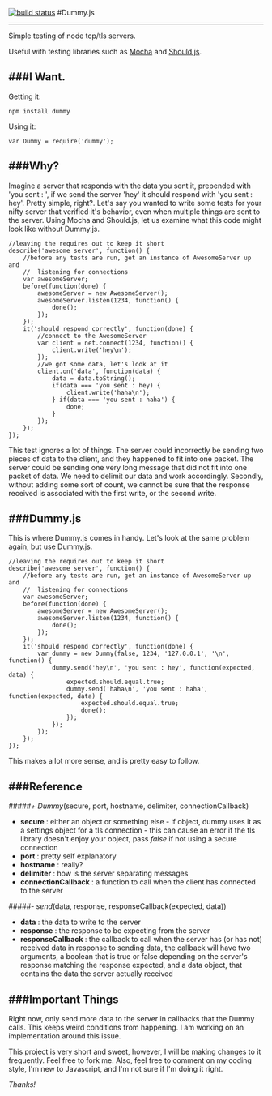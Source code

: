 [![build status](https://secure.travis-ci.org/mattegan/Dummy.js.png)](http://travis-ci.org/mattegan/Dummy.js)
#Dummy.js
* * *
Simple testing of node tcp/tls servers.

Useful with testing libraries such as [Mocha](http://visionmedia.github.com/mocha/) and [Should.js](https://github.com/visionmedia/should.js/).

###I Want.
---
Getting it:
    
    npm install dummy

Using it:

    var Dummy = require('dummy');

###Why?
---
Imagine a server that responds with the data you sent it, prepended with 'you sent : ', if we send the server 'hey' it should respond with 'you sent : hey'. Pretty simple, right?. Let's say you wanted to write some tests for your nifty server that verified it's behavior, even when multiple things are sent to the server. Using Mocha and Should.js, let us examine what this code might look like without Dummy.js.

    //leaving the requires out to keep it short
    describe('awesome server', function() {
        //before any tests are run, get an instance of AwesomeServer up and
        //  listening for connections    
        var awesomeServer;
        before(function(done) {
            awesomeServer = new AwesomeServer();
            awesomeServer.listen(1234, function() {
                done();
            });
        });
        it('should respond correctly', function(done) {
            //connect to the AwesomeServer
            var client = net.connect(1234, function() {
                client.write('hey\n');
            });
            //we got some data, let's look at it
            client.on('data', function(data) {
                data = data.toString();
                if(data === 'you sent : hey) {
                    client.write('haha\n');
                } if(data === 'you sent : haha') {
                    done;
                }
            });
        });
    });

This test ignores a lot of things. The server could incorrectly be sending two pieces of data to the client, and they happened to fit into one packet. The server could be sending one very long message that did not fit into one packet of data. We need to delimit our data and work accordingly. Secondly, without adding some sort of count, we cannot be sure that the response received is associated with the first write, or the second write. 

###Dummy.js
---
This is where Dummy.js comes in handy. Let's look at the same problem again, but use Dummy.js.

    //leaving the requires out to keep it short
    describe('awesome server', function() {
        //before any tests are run, get an instance of AwesomeServer up and
        //  listening for connections    
        var awesomeServer;
        before(function(done) {
            awesomeServer = new AwesomeServer();
            awesomeServer.listen(1234, function() {
                done();
            });
        });
        it('should respond correctly', function(done) {
            var dummy = new Dummy(false, 1234, '127.0.0.1', '\n', function() {
                dummy.send('hey\n', 'you sent : hey', function(expected, data) {
                    expected.should.equal.true;
                    dummy.send('haha\n', 'you sent : haha', function(expected, data) {
                        expected.should.equal.true;
                        done();
                    });
                });
            });
        });
    });

This makes a lot more sense, and is pretty easy to follow.

###Reference
---
#####*+ Dummy*(secure, port, hostname, delimiter, connectionCallback)

* **secure** : either an object or something else - if object, dummy uses it as a settings object for a tls connection - this can cause an error if the tls library doesn't enjoy your object, pass *false* if not using a secure connection
* **port** : pretty self explanatory
* **hostname** : really?
* **delimiter** : how is the server separating messages
* **connectionCallback** : a function to call when the client has connected to the server
    
#####*- send*(data, response, responseCallback(expected, data))

* **data** : the data to write to the server
* **response** : the response to be expecting from the server
* **responseCallback** : the callback to call when the server has (or has not) received data in response to sending data, the callback will have two arguments, a boolean that is true or false depending on the server's response matching the response expected, and a data object, that contains the data the server actually received 
    
###Important Things
---
Right now, only send more data to the server in callbacks that the Dummy calls. This keeps weird  conditions from happening. I am working on an implementation around this issue.

This project is very short and sweet, however, I will be making changes to it frequently. Feel free to fork me. Also, feel free to comment on my coding style, I'm new to Javascript, and I'm not sure if I'm doing it right.

*Thanks!*
